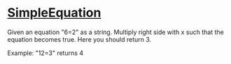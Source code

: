# [SimpleEquation](https://www.codewars.com/kata/simpleequation "https://www.codewars.com/kata/5832d5adb9a7fe60bc0000d5")

Given an equation "6=2" as a string. Multiply right side with x such that the equation becomes true. Here you should return 3.

Example: "12=3" returns 4